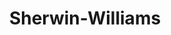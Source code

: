 ---
title: "Sherwin-Williams"
url: /seattle/sherwin-williams-lake-city-way-northeast/
shop: paint
---